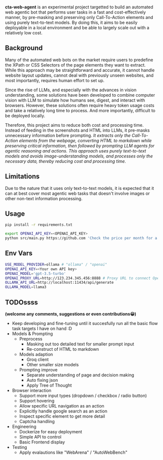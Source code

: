 **cta-web-agent** is an experimental project targetted to build an automated web agentic bot that performs user tasks in a fast and cost-effectively manner, by pre-masking and preserving only Call-To-Action elements and using purely text-to-text models. By doing this, it aims to be easily deployable in a local environment and be able to largely scale out with a relatively low cost.

## Background
Many of the automated web bots on the market require users to predefine the XPath or CSS Selectors of the page elements they want to extract. While this approach may be straightforward and accurate, it cannot handle website layout updates, cannot deal with previously unseen websites, and most importantly, requires human effort to set up.

Since the rise of LLMs, and especially with the advances in vision understanding, some solutions have been developed to combine computer vision with LLM to simulate how humans see, digest, and interact with browsers. However, these solutions often require heavy token usage costs and take a relatively long time to process. And more importantly, difficult to be deployed locally.

Therefore, this project aims to reduce both cost and processing time. Instead of feeding in the screenshots and HTML into LLMs, it pre-masks unnecessary information before prompting. *It extracts only the Call-To-Action elements from the webpage, converting HTML to markdown while preserving critical information, then followed by prompting LLM agents for agentic reasoning and actions. This approach uses purely text-to-text models and avoids image-understanding models, and processes only the necessary data, thereby reducing cost and processing time.* 

## Limitations
Due to the nature that it uses only text-to-text models, it is expected that it can at best cover most agentic web tasks that doesn't involve images or other non-text information processing.

## Usage
```sh
pip install -r requirements.txt

export OPENAI_API_KEY=<OPENAI_API_KEY>
python src/main.py https://github.com 'Check the price per month for a team plan'
```

## Env Vars
```sh
USE_MODEL_PROVIDER=ollama # "ollama" / "openai"
OPENAI_API_KEY=<Your own API key>
OPENAI_MODEL='gpt-3.5-turbo'
OPENAI_PROXY_URL=http://123.234.345.456:8888 # Proxy URL to connect OpenAI> # e.g.  Leave bank if not needed
OLLAMA_API_URL=http://localhost:11434/api/generate
OLLAMA_MODEL=llama3
```

## TODOssss 
**(welcome any comments, suggestions or even contributions😀)**
- Keep developing and fine-tuning until it succesfully run all the basic flow task targets I have on hand :D
- Models & Prompting
    - Preprocess
        - Masking out too detailed text for smaller prompt input
        - Re-construct of HTML to markdown
    - Models adaption
        - Groq client
        - Other smaller size models
    - Prompting improve
        - Separate understanding of page and decision making
        - Auto fixing json
        - Apply Tree of Thought
- Browser interaction
    - Support more input types (dropdown / checkbox / radio button)
    - Support hovering
    - Allow specific URL navigation as an action
    - Explicitly handle google search as an action
    - Inspect specific element to get more detail
    - Captcha handling
- Engineering
    - Dockerize for easy deployment
    - Simple API to control
    - Basic Frontend display
- Testing
    - Apply evalautions like "WebArena" / "AutoWebBench"

